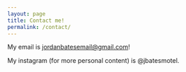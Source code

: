 ```yaml
---
layout: page
title: Contact me!
permalink: /contact/
---
```


My email is jordanbatesemail@gmail.com!

My instagram (for more personal content) is @jbatesmotel.
